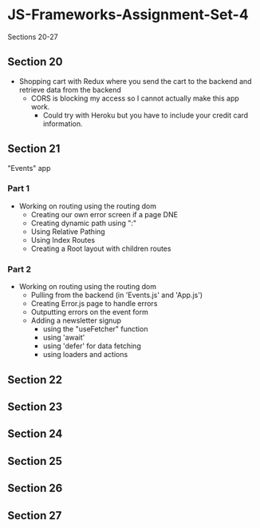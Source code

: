 # JS-Frameworks-Assignment-Set-4

Sections 20-27

## Section 20

- Shopping cart with Redux where you send the cart to the backend and retrieve data from the backend
  - CORS is blocking my access so I cannot actually make this app work.
    - Could try with Heroku but you have to include your credit card information.

## Section 21

"Events" app

### Part 1

- Working on routing using the routing dom
  - Creating our own error screen if a page DNE
  - Creating dynamic path using ":"
  - Using Relative Pathing
  - Using Index Routes
  - Creating a Root layout with children routes

### Part 2

- Working on routing using the routing dom
  - Pulling from the backend (in 'Events.js' and 'App.js')
  - Creating Error.js page to handle errors
  - Outputting errors on the event form
  - Adding a newsletter signup
    - using the "useFetcher" function
    - using 'await'
    - using 'defer' for data fetching
    - using loaders and actions

## Section 22

## Section 23

## Section 24

## Section 25

## Section 26

## Section 27
